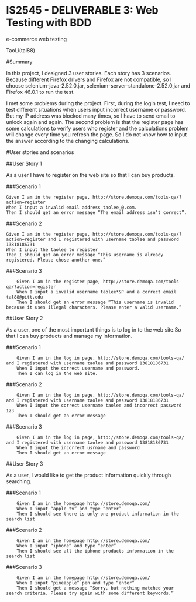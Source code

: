 IS2545 - DELIVERABLE 3: Web Testing with BDD
==
e-commerce web testing

TaoLi(tal88)

#Summary


In this project, I designed 3 user stories. Each story has 3 scenarios. Because different Firefox drivers and Firefox are not compatible, so I choose selenium-java-2.52.0.jar, selenium-server-standalone-2.52.0.jar and Firefox 46.0.1 to run the test.

I met some problems during the project. First, during the login test, I need to test different situations when users input incorrect username or password. But my IP address was blocked many times, so I have to send email to unlock again and again. The second problem is that the register page has some calculations to verify users who register and the calculations problem will change every time you refresh the page. So I do not know how to input the answer according to the changing calculations.

#User stories and scenarios

##User Story 1

As a user I have to register on the web site so that I can buy products.

###Scenario 1

    Given I am in the register page, http://store.demoqa.com/tools-qa/?action=register
    When I input a invalid email address taolee_@.com.
    Then I should get an error message “The email address isn’t correct”.


###Scenario 2

    Given I am in the register page, http://store.demoqa.com/tools-qa/?action=register and I registered with username taolee and password 13818186731
    When I input the taolee to register
    Then I should get an error message “This username is already registered. Please chose another one.”

###Scenario 3

        Given I am in the register page, http://store.demoqa.com/tools-qa/?action=register
        When I input a invalid username taolee*&^ and a correct email tal88@pitt.edu
        Then I should get an error message “This username is invalid because it uses illegal characters. Please enter a valid username.” 


##User Story 2

As a user, one of the most important things is to log in to the web site.So that I can buy products and manage my information.

###Scenario 1

        Given I am in the log in page, http://store.demoqa.com/tools-qa/ and I registered with username taolee and password 13818186731
        When I input the correct username and password.
        Then I can log in the web site.

###Scenario 2

        Given I am in the log in page, http://store.demoqa.com/tools-qa/ and I registered with username taolee and password 13818186731
        When I input the correct username taolee and incorrect password 123
        Then I should get an error message


###Scenario 3

        Given I am in the log in page, http://store.demoqa.com/tools-qa/ and I registered with username taolee and password 13818186731
        When I input the incorrect usrname and password
        Then I should get an error message


##User Story 3

As a user, I would like to get the product information quickly through searching.

###Scenario 1

        Given I am in the homepage http://store.demoqa.com/
        When I input “apple tv” and type “enter”
        Then I should see there is only one product information in the search list


###Scenario 2

        Given I am in the homepage http://store.demoqa.com/
        When I input “iphone” and type “enter”
        Then I should see all the iphone products information in the search list


###Scenario 3

        Given I am in the homepage http://store.demoqa.com/
        When I input “pineapple” pen and type “enter”
        Then I should get a message “Sorry, but nothing matched your search criteria. Please try again with some different keywords.”


